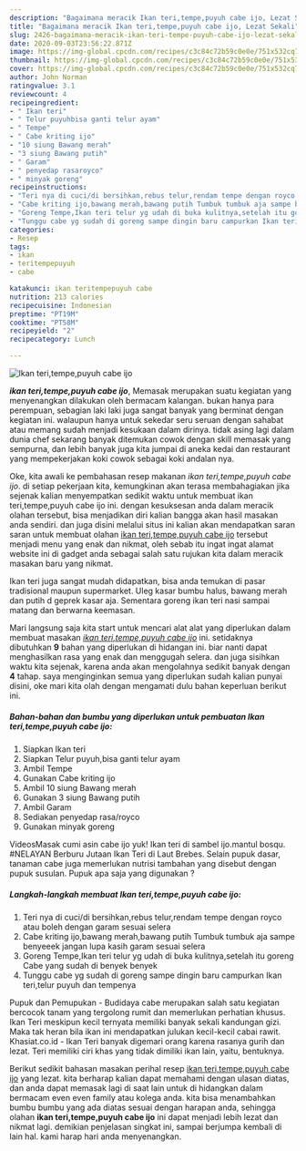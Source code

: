 ```yaml
---
description: "Bagaimana meracik Ikan teri,tempe,puyuh cabe ijo, Lezat Sekali"
title: "Bagaimana meracik Ikan teri,tempe,puyuh cabe ijo, Lezat Sekali"
slug: 2426-bagaimana-meracik-ikan-teri-tempe-puyuh-cabe-ijo-lezat-sekali
date: 2020-09-03T23:56:22.871Z
image: https://img-global.cpcdn.com/recipes/c3c84c72b59c0e0e/751x532cq70/ikan-teritempepuyuh-cabe-ijo-foto-resep-utama.jpg
thumbnail: https://img-global.cpcdn.com/recipes/c3c84c72b59c0e0e/751x532cq70/ikan-teritempepuyuh-cabe-ijo-foto-resep-utama.jpg
cover: https://img-global.cpcdn.com/recipes/c3c84c72b59c0e0e/751x532cq70/ikan-teritempepuyuh-cabe-ijo-foto-resep-utama.jpg
author: John Norman
ratingvalue: 3.1
reviewcount: 4
recipeingredient:
- " Ikan teri"
- " Telur puyuhbisa ganti telur ayam"
- " Tempe"
- " Cabe kriting ijo"
- "10 siung Bawang merah"
- "3 siung Bawang putih"
- " Garam"
- " penyedap rasaroyco"
- " minyak goreng"
recipeinstructions:
- "Teri nya di cuci/di bersihkan,rebus telur,rendam tempe dengan royco atau boleh dengan garam sesuai selera"
- "Cabe kriting ijo,bawang merah,bawang putih Tumbuk tumbuk aja sampe benyeeek jangan lupa kasih garam sesuai selera"
- "Goreng Tempe,Ikan teri telur yg udah di buka kulitnya,setelah itu goreng Cabe yang sudah di benyek benyek"
- "Tunggu cabe yg sudah di goreng sampe dingin baru campurkan Ikan teri,telur puyuh dan tempenya"
categories:
- Resep
tags:
- ikan
- teritempepuyuh
- cabe

katakunci: ikan teritempepuyuh cabe 
nutrition: 213 calories
recipecuisine: Indonesian
preptime: "PT19M"
cooktime: "PT58M"
recipeyield: "2"
recipecategory: Lunch

---
```



![Ikan teri,tempe,puyuh cabe ijo](https://img-global.cpcdn.com/recipes/c3c84c72b59c0e0e/751x532cq70/ikan-teritempepuyuh-cabe-ijo-foto-resep-utama.jpg)

<b><i>ikan teri,tempe,puyuh cabe ijo</i></b>, Memasak merupakan suatu kegiatan yang menyenangkan dilakukan oleh bermacam kalangan. bukan hanya para perempuan, sebagian laki laki juga sangat banyak yang berminat dengan kegiatan ini. walaupun hanya untuk sekedar seru seruan dengan sahabat atau memang sudah menjadi kesukaan dalam dirinya. tidak asing lagi dalam dunia chef sekarang banyak ditemukan cowok dengan skill memasak yang sempurna, dan lebih banyak juga kita jumpai di aneka kedai dan restaurant yang mempekerjakan koki cowok sebagai koki andalan nya.

Oke, kita awali ke pembahasan resep makanan <i>ikan teri,tempe,puyuh cabe ijo</i>. di setiap pekerjaan kita, kemungkinan akan terasa membahagiakan jika sejenak kalian menyempatkan sedikit waktu untuk membuat ikan teri,tempe,puyuh cabe ijo ini. dengan kesuksesan anda dalam meracik olahan tersebut, bisa menjadikan diri kalian bangga akan hasil masakan anda sendiri. dan juga disini melalui situs ini kalian akan mendapatkan saran saran untuk membuat olahan <u>ikan teri,tempe,puyuh cabe ijo</u> tersebut menjadi menu yang enak dan nikmat, oleh sebab itu ingat ingat alamat website ini di gadget anda sebagai salah satu rujukan kita dalam meracik masakan baru yang nikmat.

Ikan teri juga sangat mudah didapatkan, bisa anda temukan di pasar tradisional maupun supermarket. Uleg kasar bumbu halus, bawang merah dan putih d geprek kasar aja. Sementara goreng ikan teri nasi sampai matang dan berwarna keemasan.


Mari langsung saja kita start untuk mencari alat alat yang diperlukan dalam membuat masakan <u><i>ikan teri,tempe,puyuh cabe ijo</i></u> ini. setidaknya dibutuhkan <b>9</b> bahan yang diperlukan di hidangan ini. biar nanti dapat menghasilkan rasa yang enak dan menggugah selera. dan juga sisihkan waktu kita sejenak, karena anda akan mengolahnya sedikit banyak dengan <b>4</b> tahap. saya menginginkan semua yang diperlukan sudah kalian punyai disini, oke mari kita olah dengan mengamati dulu bahan keperluan berikut ini.

<!--inarticleads1-->

##### Bahan-bahan dan bumbu yang diperlukan untuk pembuatan Ikan teri,tempe,puyuh cabe ijo:

1. Siapkan  Ikan teri
1. Siapkan  Telur puyuh,bisa ganti telur ayam
1. Ambil  Tempe
1. Gunakan  Cabe kriting ijo
1. Ambil 10 siung Bawang merah
1. Gunakan 3 siung Bawang putih
1. Ambil  Garam
1. Sediakan  penyedap rasa/royco
1. Gunakan  minyak goreng


VideosMasak cumi asin cabe ijo yuk! Ikan teri di sambel ijo.mantul bosqu. #NELAYAN Berburu Jutaan Ikan Teri di Laut Brebes. Selain pupuk dasar, tanaman cabe juga memerlukan nutrisi tambahan yang disebut dengan pupuk susulan. Pupuk apa saja yang digunakan ? 

<!--inarticleads2-->

##### Langkah-langkah membuat Ikan teri,tempe,puyuh cabe ijo:

1. Teri nya di cuci/di bersihkan,rebus telur,rendam tempe dengan royco atau boleh dengan garam sesuai selera
1. Cabe kriting ijo,bawang merah,bawang putih Tumbuk tumbuk aja sampe benyeeek jangan lupa kasih garam sesuai selera
1. Goreng Tempe,Ikan teri telur yg udah di buka kulitnya,setelah itu goreng Cabe yang sudah di benyek benyek
1. Tunggu cabe yg sudah di goreng sampe dingin baru campurkan Ikan teri,telur puyuh dan tempenya


Pupuk dan Pemupukan - Budidaya cabe merupakan salah satu kegiatan bercocok tanam yang tergolong rumit dan memerlukan perhatian khusus. Ikan Teri meskipun kecil ternyata memiliki banyak sekali kandungan gizi. Maka tak heran bila ikan ini mendapatkan julukan kecil-kecil cabai rawit. Khasiat.co.id - Ikan Teri banyak digemari orang karena rasanya gurih dan lezat. Teri memiliki ciri khas yang tidak dimiliki ikan lain, yaitu, bentuknya. 

Berikut sedikit bahasan masakan perihal resep <u>ikan teri,tempe,puyuh cabe ijo</u> yang lezat. kita berharap kalian dapat memahami dengan ulasan diatas, dan anda dapat memasak lagi di saat lain untuk di hidangkan dalam bermacam even even family atau kolega anda. kita bisa menambahkan bumbu bumbu yang ada diatas sesuai dengan harapan anda, sehingga olahan <b>ikan teri,tempe,puyuh cabe ijo</b> ini dapat menjadi lebih lezat dan nikmat lagi. demikian penjelasan singkat ini, sampai berjumpa kembali di lain hal. kami harap hari anda menyenangkan.
